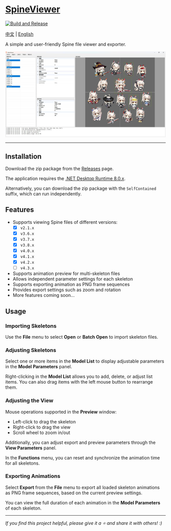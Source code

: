 # [SpineViewer](https://github.com/ww-rm/SpineViewer)

[![Build and Release](https://github.com/ww-rm/SpineViewer/actions/workflows/dotnet-desktop.yml/badge.svg)](https://github.com/ww-rm/SpineViewer/actions/workflows/dotnet-desktop.yml)

[中文](README.md) | [English](README.en.md)

A simple and user-friendly Spine file viewer and exporter.

![previewer](img/preview.jpg)

---

## Installation

Download the zip package from the [Releases](https://github.com/ww-rm/SpineViewer/releases) page.

The application requires the [.NET Desktop Runtime 8.0.x](https://dotnet.microsoft.com/en-us/download/dotnet/8.0).

Alternatively, you can download the zip package with the `SelfContained` suffix, which can run independently.

## Features

- Supports viewing Spine files of different versions:
    - [x] `v2.1.x`
    - [x] `v3.6.x`
    - [x] `v3.7.x`
    - [x] `v3.8.x`
    - [x] `v4.0.x`
    - [x] `v4.1.x`
    - [x] `v4.2.x`
    - [ ] `v4.3.x`
- Supports animation preview for multi-skeleton files
- Allows independent parameter settings for each skeleton
- Supports exporting animation as PNG frame sequences
- Provides export settings such as zoom and rotation
- More features coming soon...

## Usage

### Importing Skeletons

Use the **File** menu to select **Open** or **Batch Open** to import skeleton files.

### Adjusting Skeletons

Select one or more items in the **Model List** to display adjustable parameters in the **Model Parameters** panel.

Right-clicking in the **Model List** allows you to add, delete, or adjust list items. You can also drag items with the left mouse button to rearrange them.

### Adjusting the View

Mouse operations supported in the **Preview** window:

- Left-click to drag the skeleton
- Right-click to drag the view
- Scroll wheel to zoom in/out

Additionally, you can adjust export and preview parameters through the **View Parameters** panel.

In the **Functions** menu, you can reset and synchronize the animation time for all skeletons.

### Exporting Animations

Select **Export** from the **File** menu to export all loaded skeleton animations as PNG frame sequences, based on the current preview settings.

You can view the full duration of each animation in the **Model Parameters** of each skeleton.

---

*If you find this project helpful, please give it a :star: and share it with others! :)*
